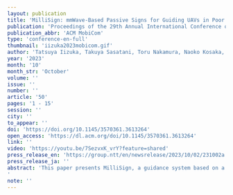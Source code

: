 ```yaml
---
layout: publication
title: 'MilliSign: mmWave-Based Passive Signs for Guiding UAVs in Poor Visibility Conditions'
publication: 'Proceedings of the 29th Annual International Conference on Mobile Computing and Networking'
publication_abbr: 'ACM MobiCom'
type: 'conference-en-full'
thumbnail: 'iizuka2023mobicom.gif'
author: 'Tatsuya Iizuka, Takuya Sasatani, Toru Nakamura, Naoko Kosaka, Masaki Hisada, and Yoshihiro Kawahara'
year: '2023'
month: '10'
month_str: 'October'
volume: ''
issue: ''
number: ''
article: '50'
pages: '1 - 15'
session: ''
city: ''
to_appear: ''
doi: 'https://doi.org/10.1145/3570361.3613264'
open_access: 'https://dl.acm.org/doi/10.1145/3570361.3613264'
link: ''
video: 'https://youtu.be/7SezvxK_vrY?feature=shared'
press_release_en: 'https://group.ntt/en/newsrelease/2023/10/02/231002a.html'
press_release_ja: ''
abstract: 'This paper presents MilliSign, a guidance system based on a batteryless tag to support unmanned aerial vehicles in all-weather conditions. Conventional batteryless guidance systems using visual signs fail to work in inclement weather due to poor visibility. The need for all-weather operation with long-range readability encourages the use of millimeter wave (mmWave) radar, which poses challenges in providing a wide 3-D read range and low-cost operation. To address these challenges, we introduce a corner reflector (CR) array-based chipless RFID tag and a one-shot slant range reading procedure with COTS mmWave radar. We establish a novel design method for the shape and alignment of CR units to decrease the tag''s size and expand the 3-D read range. Additionally, we develop a signal-processing pipeline based on Root-MUSIC to achieve accurate power and spatial estimation, which facilitate automatic tag detection. Our evaluation demonstrates that the tag, measuring 292 mm × 600 mm × 19 mm and storing 8 bits, can be read by mmWave radar from a distance of more than 10 m with a viewing angle of more than 30° in elevation and azimuth. Moreover, its performance remains stable in poor visibility conditions and multipath-rich environments.'
note: ''
---
```

